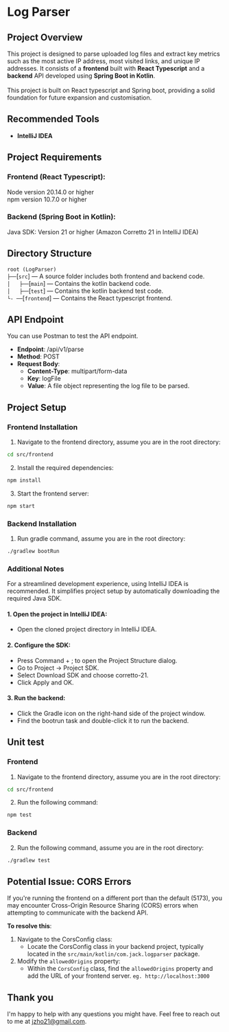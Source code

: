 # Log Parser
## Project Overview
This project is designed to parse uploaded log files and extract key metrics such as the most active IP address, most visited links, and unique IP addresses. 
It consists of a **frontend** built with **React Typescript** and a **backend** API developed using **Spring Boot in Kotlin**.<br /><br />
This project is built on React typescript and Spring boot, providing a solid foundation for future expansion and customisation.

## Recommended Tools ##
- **IntelliJ IDEA**

## Project Requirements
### Frontend (React Typescript):

Node version 20.14.0 or higher<br />
npm version 10.7.0 or higher

### Backend (Spring Boot in Kotlin):

Java SDK: Version 21 or higher (Amazon Corretto 21 in IntelliJ IDEA)

## Directory Structure
`root (LogParser)`<br>
`├──`[`src`] — A source folder includes both frontend and backend code.<br>
`│   ├──`[`main`] — Contains the kotlin backend code.<br>
`│   ├──`[`test`] — Contains the kotlin backend test code.<br>
`└- ──`[`frontend`] — Contains the React typescript frontend.<br>

## API Endpoint 
You can use Postman to test the API endpoint.
- **Endpoint**: /api/v1/parse
- **Method**: POST
- **Request Body**:
  - **Content-Type**: multipart/form-data
  - **Key**: logFile
  - **Value**: A file object representing the log file to be parsed.

## Project Setup
### Frontend Installation
1. Navigate to the frontend directory, assume you are in the root directory:
```bash
cd src/frontend
```

2. Install the required dependencies:
```bash
npm install
```
3. Start the frontend server:
```bash
npm start
```

### Backend Installation
1. Run gradle command, assume you are in the root directory:
```bash
./gradlew bootRun
```

### Additional Notes
For a streamlined development experience, using IntelliJ IDEA is recommended. It simplifies project setup by automatically downloading the required Java SDK.
#### 1. Open the project in IntelliJ IDEA:
- Open the cloned project directory in IntelliJ IDEA.
#### 2. Configure the SDK:
- Press Command + ; to open the Project Structure dialog.
- Go to Project -> Project SDK.
- Select Download SDK and choose corretto-21.
- Click Apply and OK.
#### 3. Run the backend:
- Click the Gradle icon on the right-hand side of the project window.
- Find the bootrun task and double-click it to run the backend.

## Unit test
### Frontend
1. Navigate to the frontend directory, assume you are in the root directory:
```bash
cd src/frontend
```
2. Run the following command:
```bash
npm test
```

### Backend
2. Run the following command, assume you are in the root directory:
```bash
./gradlew test
```

## Potential Issue: CORS Errors
If you're running the frontend on a different port than the default (5173), you may encounter Cross-Origin Resource Sharing (CORS) errors when attempting to communicate with the backend API.

**To resolve this**:
1. Navigate to the CorsConfig class:
   - Locate the CorsConfig class in your backend project, typically located in the `src/main/kotlin/com.jack.logparser` package.
2. Modify the `allowedOrigins` property:
   - Within the `CorsConfig` class, find the `allowedOrigins` property and add the URL of your frontend server. `eg. http://localhost:3000`

## Thank you
I'm happy to help with any questions you might have. Feel free to reach out to me at jzho21@gmail.com. 




